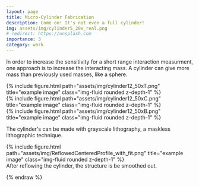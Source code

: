 ```yaml
---
layout: page
title: Micro-Cylinder Fabrication
description: Come on! It's not even a full cylinder!
img: assets/img/cylinder5_20x_real.png
# redirect: https://unsplash.com
importance: 3
category: work
---
```

In order to increase the sensitivity for a short range interaction measurment, one approach is to increase the interacting mass. A cylinder can give more mass than previously used masses, like a sphere. 

<div class="row">
    <div class="col-sm mt-3 mt-md-0">
        {% include figure.html path="assets/img/cylinder12_50xT.png" title="example image" class="img-fluid rounded z-depth-1" %}
    </div>
    <div class="col-sm mt-3 mt-md-0">
        {% include figure.html path="assets/img/cylinder12_50xC.png" title="example image" class="img-fluid rounded z-depth-1" %}
    </div>
    <div class="col-sm mt-3 mt-md-0">
        {% include figure.html path="assets/img/cylinder12_50xB.png" title="example image" class="img-fluid rounded z-depth-1" %}
    </div>
</div>
<div class="caption">

</div>

The cylinder's can be made with grayscale lithography, a maskless lithographic technique.

<div class="row">
    <div class="col-lg">
        {% include figure.html path="assets/img/ReflowedCenteredProfile_with_fit.png" title="example image" class="img-fluid rounded z-depth-1" %}
    </div>
</div>
<div class="caption">
    After reflowing the cylinder, the structure is be smoothed out.
</div>


<!-- The code is simple.
Just wrap your images with `<div class="col-sm">` and place them inside `<div class="row">` (read more about the <a href="https://getbootstrap.com/docs/4.4/layout/grid/">Bootstrap Grid</a> system).
To make images responsive, add `img-fluid` class to each; for rounded corners and shadows use `rounded` and `z-depth-1` classes.
Here's the code for the last row of images above:

{% raw %}
```html
<div class="row justify-content-sm-center">
    <div class="col-sm-8 mt-3 mt-md-0">
        {% include figure.html path="assets/img/6.jpg" title="example image" class="img-fluid rounded z-depth-1" %}
    </div>
    <div class="col-sm-4 mt-3 mt-md-0">
        {% include figure.html path="assets/img/11.jpg" title="example image" class="img-fluid rounded z-depth-1" %}
    </div>
</div>
``` -->
{% endraw %}
